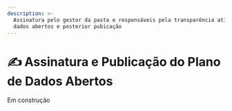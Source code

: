 ```yaml
---
description: >-
  Assinatura pelo gestor da pasta e responsáveis pela transparência ativa e
  dados abertos e posterior pubicação
---
```


# ✍ Assinatura e Publicação do Plano de Dados Abertos

Em construção
